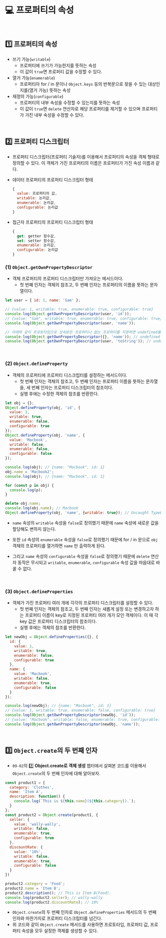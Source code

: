 # :computer: 프로퍼티의 속성

<br>

## :one: 프로퍼티의 속성

- 쓰기 가능(`writable`)
  - 프로퍼티에 쓰기가 가능한지를 뜻하는 속성
  - 이 값이 `true`면 프로퍼티 값을 수정할 수 있다.
- 열거 가능(`enumerable`)
  - 프로퍼티아 for / in 문이나 `Object.keys` 등의 반복문으로 찾을 수 있는 대상인지를(열거 가능) 뜻하는 속성
- 재정의 가능(`configurable`)
  - 프로퍼티의 내부 속성을 수정할 수 있는지를 뜻하는 속성
  - 이 값이 `true`면 `delete` 연산자로 해당 프로퍼티를 제거할 수 있으며 프로퍼티가 가진 내부 속성을 수정할 수 있다.

<br>

## :two: 프로퍼티 디스크립터

- 프로퍼티 디스크립터(프로퍼티 기술자)를 이용해서 프로퍼티의 속성을 객체 형태로 정의할 수 있다. 이 객체가 가진 프로퍼티의 이름은 프로퍼티가 가진 속성 이름과 같다.

- 데이터 프로퍼티의 프로퍼티 디스크립터 형태

  ```javascript
  {
    value: 프로퍼티의 값,
    writable: 논리값,
    enumerable: 논리값,
    configurable: 논리값
  }
  ```

- 접근자 프로퍼티의 프로퍼티 디스크립터 형태

  ```javascript
  {
    get: getter 함수값,
    set: setter 함수값,
    enumerable: 논리값,
    configurable: 논리값
  }
  ```

### (1) `Object.getOwnPropertyDescriptor`

- 객체 프로퍼티의 프로퍼티 디스크립터만 가져오는 메서드이다.
  - 첫 번째 인자는 객체의 참조고, 두 번째 인자는 프로퍼티의 이름을 뜻하는 문자열이다.

```javascript
let user = { id: 1, name: 'Sam' };

// {value: 1, writable: true, enumerable: true, configurable: true}
console.log(Object.getOwnPropertyDescriptor(user, 'id'));
// {value: "Sam", writable: true, enumerable: true, configurable: true}
console.log(Object.getOwnPropertyDescriptor(user, 'name'));

// 아래와 같이 프로토타입으로 상속받은 프로퍼티나 없는 프로퍼티를 지정하면 undefined를 반환한다.
console.log(Object.getOwnPropertyDescriptor({}, 'name')); // undefined
console.log(Object.getOwnPropertyDescriptor(user, 'toString')); // undefined
```

<br>

### (2) `Object.defineProperty`

- 객체의 프로퍼티에 프로퍼티 디스크립터를 설정하는 메서드이다.
  - 첫 번째 인자는 객체의 참조고, 두 번째 인자는 프로퍼티 이름을 뜻하는 문자열을, 세 번째 인자는 프로퍼티 디스크립터의 참조이다.
  - 실행 후에는 수정한 객체의 참조를 반환한다.

```javascript
let obj = {};
Object.defineProperty(obj, 'id', {
  value: 1,
  writable: true,
  enumerable: false,
  configurable: true
});
Object.defineProperty(obj, 'name', {
  value: 'Macbook',
  writable: false,
  enumerable: false,
  configurable: false
});

console.log(obj); // {name: "Macbook", id: 1}
obj.name = 'Macbook2';
console.log(obj); // {name: "Macbook", id: 1}

for (const p in obj) {
  console.log(p);
}

delete obj.name;
console.log(obj.name); // Macbook
Object.defineProperty(obj, 'name', {writable: true}); // Uncaught TypeError: Cannot redefine property: name
```

- `name` 속성의 `writable` 속성을 `false`로 정의했기 때문에 `name` 속성에 새로운 값을 할당해도 변하지 않는다.

- 또한 `id` 속성의 `enumerable` 속성을 `false`로 정의했기 때문에 for / in 문으로 `obj` 객체의 프로퍼티를 열거하면 `name` 만 출력하게 된다.

- 그리고 `name` 속성의 `configurable` 속성을 `false`로 정의했기 때문에 `delete` 연산자 동작은 무시되고 `writable`, `enumerable`, `configurable` 속성 값을 마음대로 바꿀 수 없다.

<br>

### (3) `Object.defineProperties`

- 객체가 가진 프로퍼티 여러 개에 각각의 프로퍼티 디스크립터를 설정할 수 있다.
  - 첫 번째 인자는 객체의 참조고, 두 번째 인자는 새롭게 설정 또는 변경하고자 하는 프로퍼티 이름이 key로 지정된 프로퍼티 여러 개가 모인 객체이다. 이 때 각 key 값은 프로퍼티 디스크립터의 참조이다.
  - 실행 후에는 객체의 참조를 반환한다.

```javascript
let newObj = Object.defineProperties({}, {
  id: {
    value: 1,
    writable: true,
    enumerable: false,
    configurable: true
  },
  name: {
    value: 'Macbook',
    writable: false,
    enumerable: true,
    configurable: false
  }
});

console.log(newObj); // {name: "Macbook", id: 1}
// {value: 1, writable: true, enumerable: false, configurable: true}
console.log(Object.getOwnPropertyDescriptor(newObj, 'id'));
// {value: "Macbook", writable: false, enumerable: true, configurable: false}
console.log(Object.getOwnPropertyDescriptor(newObj, 'name'));
```

<br>

## :three: `Object.create`의 두 번째 인자

- `09-02`의 :seven: <b>Object.create로 객체 생성</b> 쳅터에서 살펴본 코드를 이용해서 `Object.create`의 두 번째 인자에 대해 알아보자.

```javascript
const product1 = {
  category: 'Clothes',
  name: 'Item A',
  description: function() {
    console.log(`This is ${this.name}(${this.category}).`);
  }
};
const product2 = Object.create(product1, {
  seller: {
    value: 'wally-wally',
    writable: false,
    enumerable: true,
    configurable: true
  },
  discountRate: {
    value: '10%',
    writable: false,
    enumerable: true,
    configurable: false
  }
})

product2.category = 'Food';
product2.name = 'Item B';
product2.description(); // This is Item B(Food).
console.log(product2.seller); // wally-wally
console.log(product2.discountRate); // 10%
```

- `Object.create`의 두 번째 인자로 `Object.defineProperties` 메서드의 두 번째 인자와 마찬가지로 프로퍼티 디스크립터를 넘긴다.
- 위 코드와 같이 `Object.create` 메서드를 사용하면 프로토타입, 프로퍼티 값, 프로퍼티 속성을 모두 설정한 객체를 생성할 수 있다.